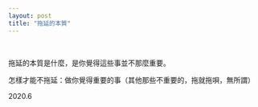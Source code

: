 ```yaml
---
layout: post
title: "拖延的本質"
---
```


  
&nbsp;
&nbsp;



拖延的本質是什麼，是你覺得這些事並不那麼重要。

怎樣才能不拖延：做你覺得重要的事（其他那些不重要的，拖就拖唄，無所謂）

2020.6
